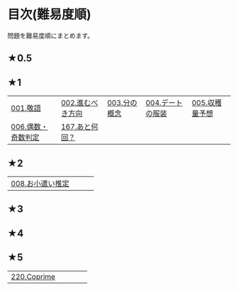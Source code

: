 # 目次(難易度順)
問題を難易度順にまとめます。

## ★0.5

## ★1
||||||
|---|---|---|---|---|
|[001.敬語](../editorial/001-100/001-010/001.md)|[002.進むべき方向](../editorial/001-100/001-010/002.md)|[003.分の概念](../editorial/001-100/001-010/003.md)|[004.デートの服装](../editorial/001-100/001-010/004.md)|[005.収穫量予想](../editorial/001-100/001-010/005.md)|
|[006.偶数・奇数判定](../editorial/001-100/001-010/006.md)|[167.あと何回？](../editorial/101-200/161-170/167.md)||||

## ★2
|||||
|---|---|---|---|
|[008.お小遣い推定](../editorial/001-100/001-010/00.md)||||
## ★3
## ★4
## ★5
||||||
|---|---|---|---|---|
|[220.Coprime](../editorial/201-300/211-220/220.md)|||||
